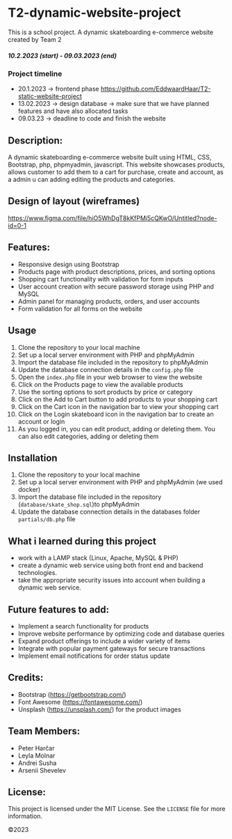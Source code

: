# T2-dynamic-website-project
This is a school project. A dynamic skateboarding e-commerce website created by Team 2

##### 10.2.2023 (start) - 09.03.2023 (end)
### Project timeline
- 20.1.2023 -> frontend phase https://github.com/EddwaardHaar/T2-static-website-project
- 13.02.2023 -> design database
             -> make sure that we have planned features and have also allocated tasks 
- 09.03.23 -> deadline to code and finish the website

## Description:
A dynamic skateboarding e-commerce website built using HTML, CSS, Bootstrap, php, phpmyadmin, javascript. This website showcases products, allows customer to add them to a cart for purchase, create and account, as a admin u can adding editing the products and categories.

## Design of layout (wireframes)
https://www.figma.com/file/hiO5WhDgT8kKfPMi5cQKwO/Untitled?node-id=0-1

## Features:
- Responsive design using Bootstrap
- Products page with product descriptions, prices, and sorting options
- Shopping cart functionality with validation for form inputs
- User account creation with secure password storage using PHP and MySQL
- Admin panel for managing products, orders, and user accounts
- Form validation for all forms on the website

## Usage
1. Clone the repository to your local machine
2. Set up a local server environment with PHP and phpMyAdmin
3. Import the database file included in the repository to phpMyAdmin
4. Update the database connection details in the `config.php` file
5. Open the `index.php` file in your web browser to view the website
6. Click on the Products page to view the available products
7. Use the sorting options to sort products by price or category
8. Click on the Add to Cart button to add products to your shopping cart
9. Click on the Cart icon in the navigation bar to view your shopping cart
10. Click on the Login skateboard icon in the navigation bar to create an account or login
11. As you logged in, you can edit product, adding or deleting them. You can also edit categories, adding or deleting them


## Installation
1. Clone the repository to your local machine
2. Set up a local server environment with PHP and phpMyAdmin (we used docker)
3. Import the database file included in the repository (`database/skate_shop.sql`)to phpMyAdmin
4. Update the database connection details in the databases folder `partials/db.php` file


## What i learned during this project
- work with a LAMP stack (Linux, Apache, MySQL & PHP)
- create a dynamic web service using both front end and backend technologies.
- take the appropriate security issues into account when building a dynamic web service.


## Future features to add:
- Implement a search functionality for products
- Improve website performance by optimizing code and database queries
- Expand product offerings to include a wider variety of items
- Integrate with popular payment gateways for secure transactions
- Implement email notifications for order status update

## Credits:
- Bootstrap (https://getbootstrap.com/)
- Font Awesome (https://fontawesome.com/)
- Unsplash (https://unsplash.com/) for the product images

## Team Members:
- Peter Harčar
- Leyla Molnar
- Andrei Susha
- Arsenii Shevelev

## License:
This project is licensed under the MIT License. See the `LICENSE` file for more information.

©️2023

